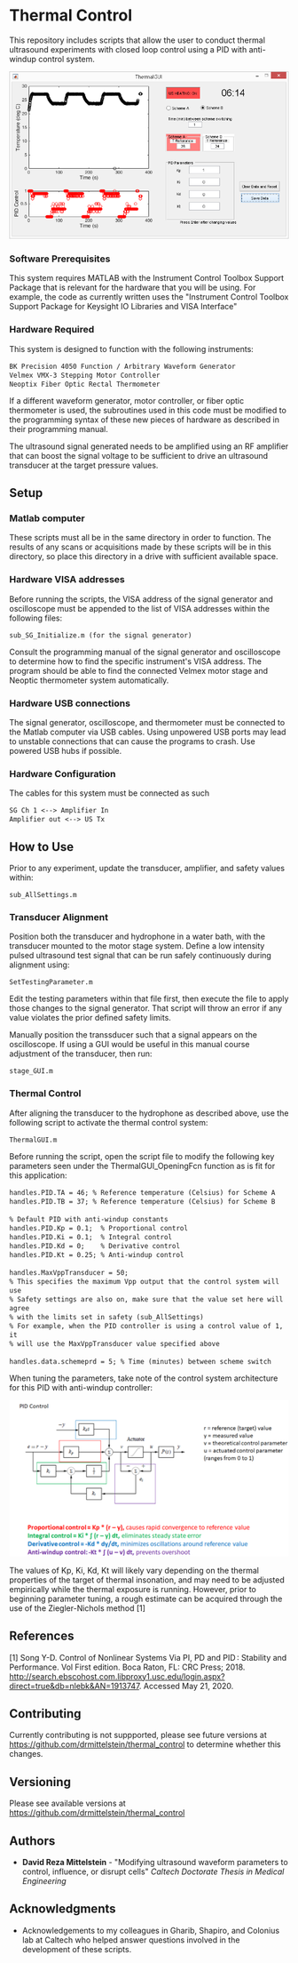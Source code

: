 # Thermal Control

This repository includes scripts that allow the user to conduct thermal ultrasound experiments with closed loop control using a PID with anti-windup control system.

![Demo photo](/images/PID_control.png)

### Software Prerequisites

This system requires MATLAB with the Instrument Control Toolbox Support Package that is relevant for the hardware that you will be using.  For example, the code as currently written uses the "Instrument Control Toolbox Support Package for Keysight IO Libraries and VISA Interface"

### Hardware Required

This system is designed to function with the following instruments:

```
BK Precision 4050 Function / Arbitrary Waveform Generator
Velmex VMX-3 Stepping Motor Controller
Neoptix Fiber Optic Rectal Thermometer
```

If a different waveform generator, motor controller, or fiber optic thermometer is used, the subroutines used in this code must be modified to the programming syntax of these new pieces of hardware as described in their programming manual.

The ultrasound signal generated needs to be amplified using an RF amplifier that can boost the signal voltage to be sufficient to drive an ultrasound transducer at the target pressure values.

## Setup

### Matlab computer

These scripts must all be in the same directory in order to function.  The results of any scans or acquisitions made by these scripts will be in this directory, so place this directory in a drive with sufficient available space.

### Hardware VISA addresses

Before running the scripts, the VISA address of the signal generator and oscilloscope  must be appended to the list of VISA addresses within the following files:

```
sub_SG_Initialize.m (for the signal generator)
```

Consult the programming manual of the signal generator and oscilloscope to determine how to find the specific instrument's VISA address.  The program should be able to find the connected Velmex motor stage and Neoptic thermometer system automatically. 

### Hardware USB connections

The signal generator, oscilloscope, and thermometer must be connected to the Matlab computer via USB cables.  Using unpowered USB ports may lead to unstable connections that can cause the programs to crash.  Use powered USB hubs if possible.

### Hardware Configuration

The cables for this system must be connected as such

```
SG Ch 1 <--> Amplifier In
Amplifier out <--> US Tx
```

## How to Use

Prior to any experiment, update the transducer, amplifier, and safety values within:

```
sub_AllSettings.m
```

### Transducer Alignment

Position both the transducer and hydrophone in a water bath, with the transducer mounted to the motor stage system.  Define a low intensity pulsed ultrasound test signal that can be run safely continuously during alignment using:

```
SetTestingParameter.m
```

Edit the testing parameters within that file first, then execute the file to apply those changes to the signal generator.  That script will throw an error if any value violates the prior defined safety limits.

Manually position the transsducer such that a signal appears on the oscilloscope.  If using a GUI would be useful in this manual course adjustment of the transducer, then run:

```
stage_GUI.m
```


### Thermal Control

After aligning the transducer to the hydrophone as described above, use the following script to activate the thermal control system:
```
ThermalGUI.m
```
Before running the script, open the script file to modify the following key parameters seen under the ThermalGUI_OpeningFcn function as is fit for this application:
```
handles.PID.TA = 46; % Reference temperature (Celsius) for Scheme A
handles.PID.TB = 37; % Reference temperature (Celsius) for Scheme B

% Default PID with anti-windup constants
handles.PID.Kp = 0.1;  % Proportional control
handles.PID.Ki = 0.1;  % Integral control
handles.PID.Kd = 0;    % Derivative control
handles.PID.Kt = 0.25; % Anti-windup control

handles.MaxVppTransducer = 50;
% This specifies the maximum Vpp output that the control system will use
% Safety settings are also on, make sure that the value set here will agree
% with the limits set in safety (sub_AllSettings)
% For example, when the PID controller is using a control value of 1, it
% will use the MaxVppTransducer value specified above

handles.data.schemeprd = 5; % Time (minutes) between scheme switch
```

When tuning the parameters, take note of the control system architecture for this PID with anti-windup controller:

![Architecture](/images/PID_parameters.png)

The values of Kp, Ki, Kd, Kt will likely vary depending on the thermal properties of the target of thermal insonation, and may need to be adjusted empirically while the thermal exposure is running.  However, prior to beginning parameter tuning, a rough estimate can be acquired through the use of the Ziegler-Nichols method [1]

## References

[1] Song Y-D. Control of Nonlinear Systems Via PI, PD and PID : Stability and Performance. Vol First edition. Boca Raton, FL: CRC Press; 2018. http://search.ebscohost.com.libproxy1.usc.edu/login.aspx?direct=true&db=nlebk&AN=1913747. Accessed May 21, 2020. 

## Contributing

Currently contributing is not suppported, please see future versions at https://github.com/drmittelstein/thermal_control to determine whether this changes.

## Versioning
Please see available versions at https://github.com/drmittelstein/thermal_control

## Authors

* **David Reza Mittelstein** - "Modifying ultrasound waveform parameters to control, influence, or disrupt cells" *Caltech Doctorate Thesis in Medical Engineering*

## Acknowledgments

* Acknowledgements to my colleagues in Gharib, Shapiro, and Colonius lab at Caltech who helped answer questions involved in the development of these scripts.
